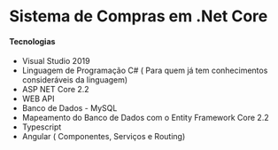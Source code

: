 # Sistema de Compras em .Net Core
<h4>Tecnologias</h4>
<ul>
<li>Visual Studio 2019</li>
<li>Linguagem de Programação C# ( Para quem já tem conhecimentos consideráveis da linguagem)</li>
<li>ASP NET Core 2.2</li>
<li>WEB API</li>
<li>Banco de Dados - MySQL</li>
<li>Mapeamento do Banco de Dados com o Entity Framework Core 2.2</li>
<li>Typescript</li>
<li>Angular ( Componentes, Serviços e Routing)</li>
</ul>
